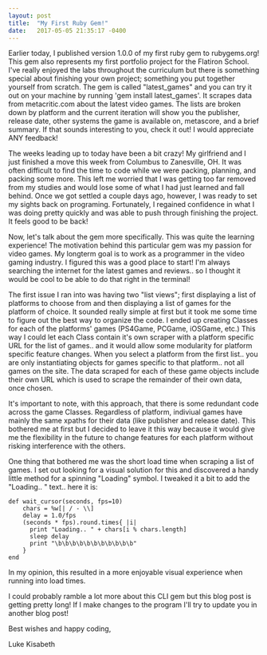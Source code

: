 ```yaml
---
layout: post
title:  "My First Ruby Gem!"
date:   2017-05-05 21:35:17 -0400
---
```



Earlier today, I published version 1.0.0 of my first ruby gem to rubygems.org!  This gem also represents my first portfolio project for the Flatiron School.  I've really enjoyed the labs throughout the curriculum but there is something special about finishing your own project; something you put together yourself from scratch.  The gem is called "latest_games" and you can try it out on your machine by running 'gem install latest_games'.  It scrapes data from metacritic.com about the latest video games. The lists are broken down by platform and the current iteration will show you the publisher, release date, other systems the game is available on, metascore, and a brief summary.  If that sounds interesting to you, check it out!  I would appreciate ANY feedback!

The weeks leading up to today have been a bit crazy!  My girlfriend and I just finished a move this week from Columbus to Zanesville, OH.  It was often difficult to find the time to code while we were packing, planning, and packing some more.  This left me worried that I was getting too far removed from my studies and would lose some of what I had just learned and fall behind.  Once we got settled a couple days ago, however, I was ready to set my sights back on programing.  Fortunately, I regained confidence in what I was doing pretty quickly and was able to push through finishing the project.  It feels good to be back!

Now, let's talk about the gem more specifically.  This was quite the learning experience!  The motivation behind this particular gem was my passion for video games.  My longterm goal is to work as a programmer in the video gaming industry.  I figured this was a good place to start!  I'm always searching the internet for the latest games and reviews.. so I thought it would be cool to be able to do that right in the terminal!  

The first issue I ran into was having two "list views"; first displaying a list of platforms to choose from and then displaying a list of games for the platform of choice. It sounded really simple at first but it took me some time to figure out the best way to organize the code.  I ended up creating Classes for each of the platforms' games (PS4Game, PCGame, iOSGame, etc.)  This way I could let each Class contain it's own scraper with a platform specific URL for the list of games.. and it would allow some modularity for platform specific feature changes.  When you select a platform from the first list.. you are only instantiating objects for games specific to that platform.. not all games on the site. The data scraped for each of these game objects include their own URL which is used to scrape the remainder of their own data, once chosen.

It's important to note, with this approach, that there is some redundant code across the game Classes.  Regardless of platform, indiviual games have mainly the same xpaths for their data (like publisher and release date).  This bothered me at first but I decided to leave it this way because it would give me the flexibility in the future to change features for each platform without risking interference with the others.

One thing that bothered me was the short load time when scraping a list of games.  I set out looking for a visual solution for this and discovered a handy little method for a spinning "Loading" symbol.  I tweaked it a bit to add the "Loading.. " text.. here it is:

```
def wait_cursor(seconds, fps=10)
    chars = %w[| / - \\]
    delay = 1.0/fps
    (seconds * fps).round.times{ |i|
      print "Loading.. " + chars[i % chars.length]
      sleep delay
      print "\b\b\b\b\b\b\b\b\b\b\b"
    }
end
```

In my opinion, this resulted in a more enjoyable visual experience when running into load times.

I could probably ramble a lot more about this CLI gem but this blog post is getting pretty long!  If I make changes to the program I'll try to update you in another blog post!

Best wishes and happy coding,

Luke Kisabeth
